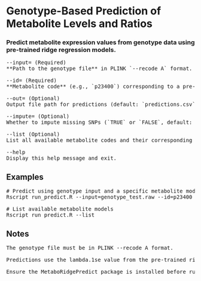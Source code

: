 # Genotype-Based Prediction of Metabolite Levels and Ratios
### Predict metabolite expression values from genotype data using pre-trained ridge regression models.

<pre>
--input= (Required)
**Path to the genotype file** in PLINK `--recode A` format. This file should contain sample IDs and SNP data, where each row represents an individual and columns include metadata (`FID`, `IID`, etc.) followed by SNP genotypes (0, 1, 2, or NA).

--id= (Required)
**Metabolite code** (e.g., `p23400`) corresponding to a pre-trained model. This code must match an entry in `metabo_codes.csv` and a model file named `.rds` (e.g., `p23400.rds`) in the `models/` directory.

--out= (Optional)
Output file path for predictions (default: `predictions.csv`). The result will be a CSV file with two columns: `ID` and `Predicted_Value`.

--impute= (Optional)
Whether to impute missing SNPs (`TRUE` or `FALSE`, default: `FALSE`).

--list (Optional)
List all available metabolite codes and their corresponding model files.

--help
Display this help message and exit.
</pre>


## Examples

<pre>
# Predict using genotype input and a specific metabolite model
Rscript run_predict.R --input=genotype_test.raw --id=p23400 --out=predictions_test.csv

# List available metabolite models
Rscript run_predict.R --list
</pre>
## Notes
<pre>
The genotype file must be in PLINK --recode A format.

Predictions use the lambda.1se value from the pre-trained ridge regression model.

Ensure the MetaboRidgePredict package is installed before running.
</pre>
